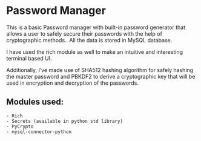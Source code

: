# Password Manager 

This is a basic Password manager with built-in password generator that allows a user to safely secure their passwords with the help of cryptographic methods.. All the data is stored in MySQL database.

I have used the rich module as well to make an intuitive and interesting terminal based UI.

Additionally, I’ve made use of SHA512 hashing algorithm for safely hashing the master password and PBKDF2 to derive a cryptographic key that will be used in encryption and decryption of the passwords.

## Modules used:
    - Rich
    - Secrets (available in python std library)
    - PyCrypto
    - mysql-connector-python
    
    
